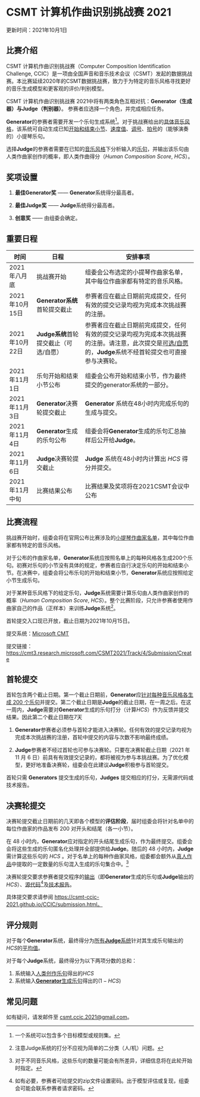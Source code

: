 # CSMT 计算机作曲识别挑战赛 2021

更新时间：2021年10月1日

## 比赛介绍

CSMT 计算机作曲识别挑战赛（Computer Composition Identification Challenge, CCIC）是一项由全国声音和音乐技术会议（CSMT）发起的数据挑战赛。本比赛延续2020年的CSMT数据挑战赛，致力于为特定的音乐风格寻找更好的音乐生成模型和更客观的评价/判别模型。

CSMT 计算机作曲识别挑战赛 2021中将有两类角色互相对抗：**Generator（生成器）**与**Judge（判别器）**。 参赛者应选择一个角色，并完成相应任务。

**Generator**的参赛者需要开发一个乐句生成系统[^1]。对于挑战赛给出的<u>具体音乐风格</u>，该系统可自动生成已知<u>开始和结束小节</u>、<u>速度值</u>、<u>调号</u>、<u>拍号</u>的（能够演奏的）小提琴乐句。

选择**Judge**的参赛者需要在已知的<u>音乐风格</u>下分析输入的<u>乐句</u>，并输出该乐句由人类作曲家创作的概率，即人类作曲得分（*Human Composition Score*, $HCS$）。

[^1]: 一个系统可以包含多个目标模型或规则集。

## 奖项设置

1. **最佳Generator奖** —— **Generator**系统得分最高者。
2. **最佳Judge奖** —— **Judge**系统得分最高者。

3. **创意奖** —— 由组委会确定。

## 重要日程

| 时间           | 日程                                   | 安排事项                                                     |
| -------------- | -------------------------------------- | ------------------------------------------------------------ |
| 2021年八月底   | 挑战赛开始                             | 组委会公布选定的小提琴作曲家名单，其中每位作曲家都有特定的音乐风格。 |
| 2021年10月15日 | **Generator系统**首轮提交截止          | 参赛者应在截止日期前完成提交，任何有效的提交记录均视为完成本次挑战赛的注册。 |
| 2021年10月22日 | **Judge系统**首轮提交截止（可选/自愿） | 参赛者应在截止日期前完成提交，任何有效的提交记录均视为完成本次挑战赛的注册。请注意，此次提交是<u>可选/自愿</u>的，**Judge**系统不经首轮提交也可直接参与决赛轮。 |
| 2021年11月1日  | 乐句开始和结束小节公布                 | 组委会公布开始和结束小节，作为最终提交的generator系统的一部分。 |
| 2021年11月3日  | **Generator**决赛轮提交截止            | **Generator** 系统在48小时内完成乐句的生成与提交。           |
| 2021年11月4日  | **Generator**生成的乐句公布            | 组委会将**Generator**生成的乐句汇总抽样后公开给**Judge**。   |
| 2021年11月6日  | **Judge**决赛轮提交截止                | **Judge** 系统在48小时内计算出 $HCS$ 得分并提交。            |
| 2021年11月中旬 | 比赛结果公布                           | 比赛结果及奖项将在2021CSMT会议中公布                         |

## 比赛流程

挑战赛开始时，组委会将在官网公布比赛涉及的<u>小提琴作曲家名单</u>，其中每位作曲家都有特定的音乐风格。

对于公布的作曲家名单，**Generator**系统应按照名单上的每种风格各生成200个乐句。初赛对乐句的小节没有具体的规定，参赛者应自行决定乐句的开始和结束小节。在决赛中，组委会将公布乐句的开始和结束小节，**Generator**系统应按照给定小节生成乐句。

对于某种音乐风格下的给定乐句，**Judge**系统需要计算乐句由人类作曲家创作的概率（*Human Composition Score*, $HCS$）。整个比赛阶段，只允许参赛者使用作曲家自己的作品（正样本）来训练**Judge**系统[^2]。

[^2]: 注意Judge系统的打分不应视为简单的二分类（人/机）问题。

首轮提交入口现已开放，截止日期为2021年10月15日。

提交系统：[Microsoft CMT](https://cmt3.research.microsoft.com/)

提交链接：https://cmt3.research.microsoft.com/CSMT2021/Track/4/Submission/Create

## 首轮提交

首轮包含两个截止日期。第一个截止日期前，**Generator**应<u>针对每种音乐风格各生成 200 个乐句</u>并提交。第二个截止日期是**Judge**的截止日期，在一周之后。在这一周内，**Judge**需要对**Generator**生成的乐句打分（计算$HCS$）作为反馈并提交结果。因此第二个截止日期在7天

1. **Generator**参赛者必须参与首轮才能进入决赛轮。任何有效的提交记录均视为完成本次挑战赛的注册，首轮中提交的内容与次数不影响最终成绩。

2. **Judge**参赛者不经过首轮也可参与决赛轮。只要在决赛轮截止日期（2021 年 11 月 6 日）前具有有效提交记录的，都将被视为参与本挑战赛。为了优化模型，更好地准备决赛轮，组委会在此建议**Judge**积极参与首轮提交。

首轮只需 **Generators** 提交生成的乐句，**Judges** 提交相应的打分，无需源代码或技术报告。

## 决赛轮提交

决赛轮提交截止日期前的几天即各个模型的**评估阶段**，届时组委会将针对名单中的每位作曲家的作品发布 200 对开头和结尾（各一小节）。

在 48 小时内，**Generator**应对指定的开头结尾生成乐句，作为最终提交。组委会会将这些生成的乐句匿名化处理并全部提供给**Judge**。随后的 48 小时内，**Judge**需计算这些乐句的 $HCS$ 。对于名单上的每种作曲家风格，组委都会额外从<u>真人作品</u>中提取的一定数量的乐句混入生成的乐句集合中。[^3]

[^3]: 对于不同音乐风格，这些乐句的数量可能会有所差异，详细信息将在此轮开始时指定。

决赛轮提交要求参赛者提交程序的<u>输出</u>（即**Generator**生成的乐句或**Judge**输出的$HCS$）、<u>源代码</u>[^4]及<u>技术报告</u>。

[^4]:  如有必要，参赛者可给提交的zip文件设置密码。出于模型评估或复现，组委会可能会联系参赛者请求密码。

具体提交要求请参阅 https://csmt-ccic-2021.github.io/CCIC/submission.html。

## 评分规则

对于每个**Generator**系统，最终得分为<u>所有**Judge**系统</u>针对其生成乐句输出的$HCS$的<u>平均值</u>。

对于每个**Judge**系统，最终得分为以下两项分数的总和：

1. 系统输入<u>人类创作乐句</u>得出的$HCS$
2. 系统输入<u>**Generator**生成乐句</u>得出的$(1-HCS)$

## 常见问题

如有疑问，请发邮件至 csmt.ccic.2021@gmail.com。

